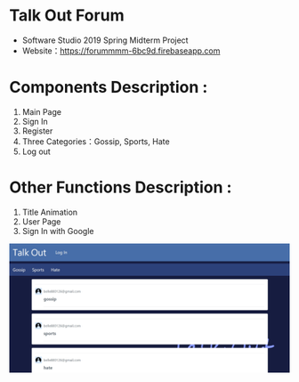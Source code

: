 # Talk Out Forum
- Software Studio 2019 Spring Midterm Project
- Website：https://forummmm-6bc9d.firebaseapp.com

# Components Description : 
1. Main Page
2. Sign In
3. Register
4. Three Categories：Gossip, Sports, Hate
5. Log out

# Other Functions Description : 
1. Title Animation
2. User Page
3. Sign In with Google

![image](forum.jpg)
